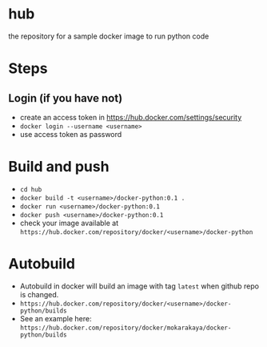 # hub
the repository for a sample docker image to run python code



# Steps

## Login (if you have not)
- create an access token in https://hub.docker.com/settings/security
- `docker login --username <username>`
- use access token as password

# Build and push
- `cd hub`
- `docker build -t <username>/docker-python:0.1 .`
- `docker run <username>/docker-python:0.1`
- `docker push <username>/docker-python:0.1`
- check your image available at `https://hub.docker.com/repository/docker/<username>/docker-python`

# Autobuild
- Autobuild in docker will build an image with tag `latest` when github repo is changed.
- `https://hub.docker.com/repository/docker/<username>/docker-python/builds`
- See an example here: `https://hub.docker.com/repository/docker/mokarakaya/docker-python/builds`
